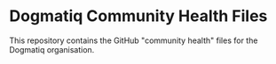 # Dogmatiq Community Health Files

This repository contains the GitHub "community health" files for the Dogmatiq
organisation.
